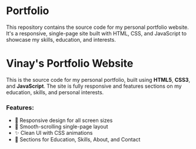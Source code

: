 # Portfolio
This repository contains the source code for my personal portfolio website. It's a responsive, single-page site built with HTML, CSS, and JavaScript to showcase my skills, education, and interests.

# Vinay's Portfolio Website

This is the source code for my personal portfolio, built using **HTML5**, **CSS3**, and **JavaScript**. The site is fully responsive and features sections on my education, skills, and personal interests.
### Features:
-   📱 Responsive design for all screen sizes
-   📜 Smooth-scrolling single-page layout
-   ✨ Clean UI with CSS animations
-   📂 Sections for Education, Skills, About, and Contact
